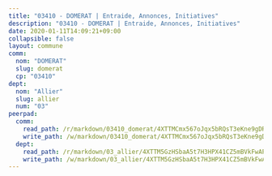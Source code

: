 ```yaml
---
title: "03410 - DOMERAT | Entraide, Annonces, Initiatives"
description: "03410 - DOMERAT | Entraide, Annonces, Initiatives"
date: 2020-01-11T14:09:21+09:00
collapsible: false
layout: commune
comm:
  nom: "DOMERAT"
  slug: domerat
  cp: "03410"
dept:
  nom: "Allier"
  slug: allier
  num: "03"
peerpad:
  comm:
    read_path: /r/markdown/03410_domerat/4XTTMCmx567oJqx5bRQsT3eKne9gDRN8pxkcMXK7mSVz9RNQn
    write_path: /w/markdown/03410_domerat/4XTTMCmx567oJqx5bRQsT3eKne9gDRN8pxkcMXK7mSVz9RNQn-K3TgTdoVfLmR5QSU7avBnBWd3oQ4cA2wSytzsfRR8hwyyNG3sLoyTgQyJyGsBXm2xzcENeEknU3BkqzWMMYYNi6C39Vtf6KcrtigKgVuRgmm3vqRLDXF1WBaWBcJVwpvuAcNYUjY
  dept:
    read_path: /r/markdown/03_allier/4XTTM5GzHSbaA5t7H3HPX41CZ5mBVkFwAP4hDd5RoBY2JsEAy
    write_path: /w/markdown/03_allier/4XTTM5GzHSbaA5t7H3HPX41CZ5mBVkFwAP4hDd5RoBY2JsEAy-K3TgTfK63S9nh1XDKRdQM5CC7MJ5PWSrKVUCPKbSrFQ3cakeCH8tQGdUR9DTAz4uGC38FSNg947MKdwTpPPt11GSCbnkNPZdBTNtwdL7kw34FMS1ADZJRkGgd1Xx6qPUaEUtuBP3
---
```


